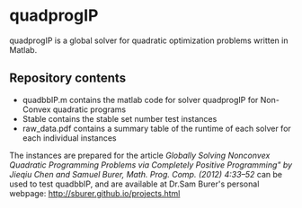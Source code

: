 # quadprogIP

quadprogIP is a global solver for quadratic optimization problems written in Matlab.

## Repository contents

* quadbbIP.m contains the matlab code for solver quadprogIP for Non-Convex quadratic programs
* Stable contains the stable set number test instances
* raw_data.pdf contains a summary table of the runtime of each solver for each individual instances

The instances are prepared for the article *Globally Solving Nonconvex
Quadratic Programming Problems
via Completely Positive Programming" by Jieqiu Chen and Samuel Burer,
Math. Prog. Comp. (2012) 4:33–52*
can be used to test quadbbIP, and are available at Dr.Sam Burer's personal webpage: http://sburer.github.io/projects.html

